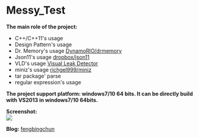 # Messy_Test
**The main role of the project:**
- C++/C++11's usage
- Design Pattern's usage
- Dr. Memory's usage [DynamoRIO/drmemory](https://github.com/DynamoRIO/drmemory)
- Json11's usage [dropbox/json11](https://github.com/dropbox/json11)
- VLD's usage [Visual Leak Detector](http://vld.codeplex.com/releases)
- miniz's usage [richgel999/miniz](https://github.com/richgel999/miniz)
- tar package' parse
- regular expression's usage

**The project support platform: windows7/10 64 bits. It can be directly build with VS2013 in windows7/10 64bits.**

**Screenshot:**  
![](https://github.com/fengbingchun/Messy_Test/tree/master/prj/x86_x64_vc12/Screenshot.png)

**Blog:** [fengbingchun](http://blog.csdn.net/fengbingchun/article/category/725584)
